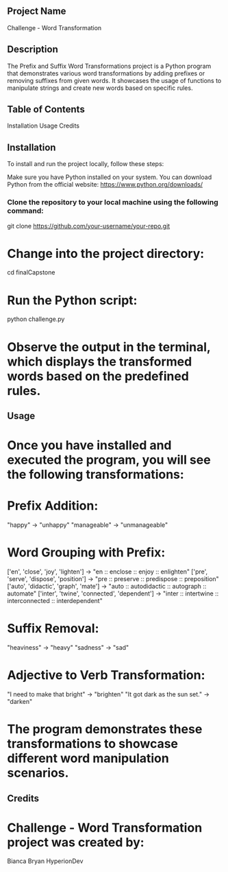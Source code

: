 ## Project Name

Challenge - Word Transformation


## Description

The Prefix and Suffix Word Transformations project is a Python program that demonstrates various word transformations by adding prefixes or removing suffixes from given words. It showcases the usage of functions to manipulate strings and create new words based on specific rules.


## Table of Contents

Installation
Usage
Credits

## Installation

To install and run the project locally, follow these steps:

Make sure you have Python installed on your system. You can download Python from the official website: https://www.python.org/downloads/

### Clone the repository to your local machine using the following command:
git clone https://github.com/your-username/your-repo.git

# Change into the project directory:
cd finalCapstone

# Run the Python script:
python challenge.py

# Observe the output in the terminal, which displays the transformed words based on the predefined rules.


## Usage

# Once you have installed and executed the program, you will see the following transformations:

# Prefix Addition:
"happy" -> "unhappy"
"manageable" -> "unmanageable"

# Word Grouping with Prefix:
['en', 'close', 'joy', 'lighten'] -> "en :: enclose :: enjoy :: enlighten"
['pre', 'serve', 'dispose', 'position'] -> "pre :: preserve :: predispose :: preposition"
['auto', 'didactic', 'graph', 'mate'] -> "auto :: autodidactic :: autograph :: automate"
['inter', 'twine', 'connected', 'dependent'] -> "inter :: intertwine :: interconnected :: interdependent"

# Suffix Removal:
"heaviness" -> "heavy"
"sadness" -> "sad"

# Adjective to Verb Transformation:
"I need to make that bright" -> "brighten"
"It got dark as the sun set." -> "darken"

# The program demonstrates these transformations to showcase different word manipulation scenarios.

## Credits
# Challenge - Word Transformation project was created by:

Bianca Bryan
HyperionDev



